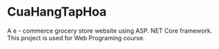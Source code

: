 # CuaHangTapHoa
A e - commerce grocery store website using ASP. NET Core framework. This project is used for Web Programing course.
